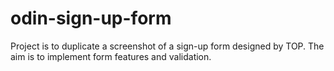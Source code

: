 # odin-sign-up-form
Project is to duplicate a screenshot of a sign-up form designed by TOP. The aim is to implement form features and validation. 
